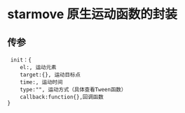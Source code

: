 # starmove 原生运动函数的封装
## 传参
```
 init：{
  	el:, 运动元素
	target:{}, 运动目标点
	time:, 运动时间
	type:"", 运动方式（具体查看Tween函数）
	callback:function{},回调函数
}
```

